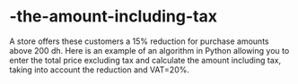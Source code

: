 # -the-amount-including-tax
A store offers these customers a 15% reduction for purchase amounts above 200 dh. Here is an example of an algorithm in Python allowing you to enter the total price excluding tax and calculate the amount including tax, taking into account the reduction and VAT=20%.
